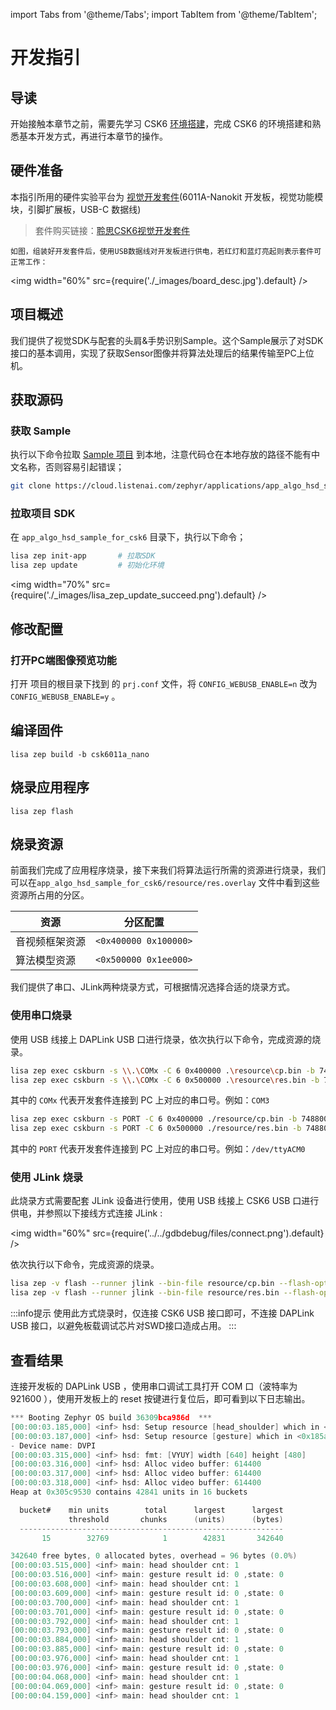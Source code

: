 import Tabs from '@theme/Tabs';
import TabItem from '@theme/TabItem';

# 开发指引

## 导读

开始接触本章节之前，需要先学习 CSK6 [环境搭建](../../application/getting_start)，完成 CSK6 的环境搭建和熟悉基本开发方式，再进行本章节的操作。


## 硬件准备

   本指引所用的硬件实验平台为 [视觉开发套件](/chips/600X/overview/nanokit/kit/vision_kit)(6011A-Nanokit 开发板，视觉功能模块，引脚扩展板，USB-C 数据线)
   > 套件购买链接：[聆思CSK6视觉开发套件](https://item.taobao.com/item.htm?spm=a230r.1.14.1.3ce31674ICib4M&id=687851402211&ns=1&abbucket=5#detail)

    如图，组装好开发套件后，使用USB数据线对开发板进行供电，若红灯和蓝灯亮起则表示套件可正常工作：

<img
  width="60%"
  src={require('./_images/board_desc.jpg').default}
  /> 

## 项目概述

我们提供了视觉SDK与配套的头肩&手势识别Sample。这个Sample展示了对SDK接口的基本调用，实现了获取Sensor图像并将算法处理后的结果传输至PC上位机。

## 获取源码

### 获取 Sample

执行以下命令拉取 [Sample 项目](https://cloud.listenai.com/zephyr/applications/app_algo_hsd_sample_for_csk6) 到本地，注意代码仓在本地存放的路径不能有中文名称，否则容易引起错误；

```bash
git clone https://cloud.listenai.com/zephyr/applications/app_algo_hsd_sample_for_csk6.git
```

### 拉取项目 SDK

在 `app_algo_hsd_sample_for_csk6` 目录下，执行以下命令；

```bash
lisa zep init-app       # 拉取SDK
lisa zep update         # 初始化环境
```

<img
  width="70%"
  src={require('./_images/lisa_zep_update_succeed.png').default}
  />

## 修改配置

### 打开PC端图像预览功能
打开 项目的根目录下找到 的 `prj.conf` 文件，将 `CONFIG_WEBUSB_ENABLE=n` 改为`CONFIG_WEBUSB_ENABLE=y` 。



## 编译固件

```
lisa zep build -b csk6011a_nano
```

## 烧录应用程序

```
lisa zep flash
```

## 烧录资源

前面我们完成了应用程序烧录，接下来我们将算法运行所需的资源进行烧录，我们可以在`app_algo_hsd_sample_for_csk6/resource/res.overlay` 文件中看到这些资源所占用的分区。

| 资源           | 分区配置              |
| -------------- | --------------------- |
| 音视频框架资源 | `<0x400000 0x100000>` |
| 算法模型资源   | `<0x500000 0x1ee000>` |

我们提供了串口、JLink两种烧录方式，可根据情况选择合适的烧录方式。

### 使用串口烧录

使用 USB 线接上 DAPLink USB 口进行烧录，依次执行以下命令，完成资源的烧录。

<div style={{
    border: 'solid 1px #80808080',
    padding: 12,
    borderRadius: 12
  }}>
<Tabs
    groupId="operating-systems"
    defaultValue="windows"
    values={[
        {label: 'Windows', value: 'windows'},
        {label: 'macOS / Linux', value: 'unix'}
    ]}
>
  <TabItem value="windows">

```bash
lisa zep exec cskburn -s \\.\COMx -C 6 0x400000 .\resource\cp.bin -b 748800
lisa zep exec cskburn -s \\.\COMx -C 6 0x500000 .\resource\res.bin -b 748800
```

其中的 `COMx` 代表开发套件连接到 PC 上对应的串口号。例如：`COM3`

  </TabItem>

  <TabItem value="unix">

```bash
lisa zep exec cskburn -s PORT -C 6 0x400000 ./resource/cp.bin -b 748800
lisa zep exec cskburn -s PORT -C 6 0x500000 ./resource/res.bin -b 748800
```

其中的 `PORT` 代表开发套件连接到 PC 上对应的串口号。例如：`/dev/ttyACM0`

  </TabItem>

</Tabs>
</div>


### 使用 JLink 烧录

此烧录方式需要配套 JLink 设备进行使用，使用 USB 线接上 CSK6 USB 口进行供电，并参照以下接线方式连接 JLink :

<img
  width="60%"
  src={require('../../gdbdebug/files/connect.png').default}
  />

依次执行以下命令，完成资源的烧录。

```bash
lisa zep -v flash --runner jlink --bin-file resource/cp.bin --flash-opt="--base-address=0x18400000"
lisa zep -v flash --runner jlink --bin-file resource/res.bin --flash-opt="--base-address=0x18500000"
```

:::info提示
使用此方式烧录时，仅连接 CSK6 USB 接口即可，不连接 DAPLink USB 接口，以避免板载调试芯片对SWD接口造成占用。
:::

## 查看结果

连接开发板的 DAPLink USB ，使用串口调试工具打开 COM 口（波特率为 921600 ），使用开发板上的 reset 按键进行复位后，即可看到以下日志输出。

```c
*** Booting Zephyr OS build 36309bca986d  ***
[00:00:03.185,000] <inf> hsd: Setup resource [head_shoulder] which in <0x18500031,0xa6ce0>
[00:00:03.187,000] <inf> hsd: Setup resource [gesture] which in <0x185a6d11,0x132448>
- Device name: DVPI
[00:00:03.315,000] <inf> hsd: fmt: [VYUY] width [640] height [480]
[00:00:03.316,000] <inf> hsd: Alloc video buffer: 614400
[00:00:03.317,000] <inf> hsd: Alloc video buffer: 614400
[00:00:03.318,000] <inf> hsd: Alloc video buffer: 614400
Heap at 0x305c9530 contains 42841 units in 16 buckets

  bucket#    min units        total      largest      largest
             threshold       chunks      (units)      (bytes)
  -----------------------------------------------------------
       15        32769            1        42831       342640

342640 free bytes, 0 allocated bytes, overhead = 96 bytes (0.0%)
[00:00:03.515,000] <inf> main: head shoulder cnt: 1
[00:00:03.516,000] <inf> main: gesture result id: 0 ,state: 0
[00:00:03.608,000] <inf> main: head shoulder cnt: 1
[00:00:03.609,000] <inf> main: gesture result id: 0 ,state: 0
[00:00:03.700,000] <inf> main: head shoulder cnt: 1
[00:00:03.701,000] <inf> main: gesture result id: 0 ,state: 0
[00:00:03.792,000] <inf> main: head shoulder cnt: 1
[00:00:03.793,000] <inf> main: gesture result id: 0 ,state: 0
[00:00:03.884,000] <inf> main: head shoulder cnt: 1
[00:00:03.885,000] <inf> main: gesture result id: 0 ,state: 0
[00:00:03.976,000] <inf> main: head shoulder cnt: 1
[00:00:03.976,000] <inf> main: gesture result id: 0 ,state: 0
[00:00:04.068,000] <inf> main: head shoulder cnt: 1
[00:00:04.069,000] <inf> main: gesture result id: 0 ,state: 0
[00:00:04.159,000] <inf> main: head shoulder cnt: 1
```
